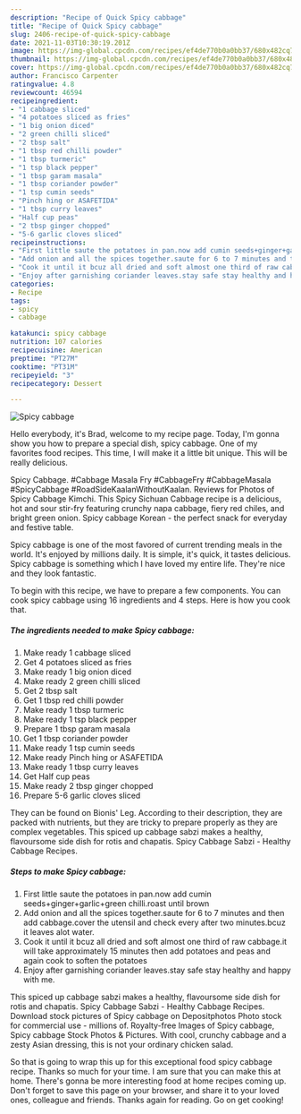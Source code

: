```yaml
---
description: "Recipe of Quick Spicy cabbage"
title: "Recipe of Quick Spicy cabbage"
slug: 2406-recipe-of-quick-spicy-cabbage
date: 2021-11-03T10:30:19.201Z
image: https://img-global.cpcdn.com/recipes/ef4de770b0a0bb37/680x482cq70/spicy-cabbage-recipe-main-photo.jpg
thumbnail: https://img-global.cpcdn.com/recipes/ef4de770b0a0bb37/680x482cq70/spicy-cabbage-recipe-main-photo.jpg
cover: https://img-global.cpcdn.com/recipes/ef4de770b0a0bb37/680x482cq70/spicy-cabbage-recipe-main-photo.jpg
author: Francisco Carpenter
ratingvalue: 4.8
reviewcount: 46594
recipeingredient:
- "1 cabbage sliced"
- "4 potatoes sliced as fries"
- "1 big onion diced"
- "2 green chilli sliced"
- "2 tbsp salt"
- "1 tbsp red chilli powder"
- "1 tbsp turmeric"
- "1 tsp black pepper"
- "1 tbsp garam masala"
- "1 tbsp coriander powder"
- "1 tsp cumin seeds"
- "Pinch hing or ASAFETIDA"
- "1 tbsp curry leaves"
- "Half cup peas"
- "2 tbsp ginger chopped"
- "5-6 garlic cloves sliced"
recipeinstructions:
- "First little saute the potatoes in pan.now add cumin seeds+ginger+garlic+green chilli.roast until brown"
- "Add onion and all the spices together.saute for 6 to 7 minutes and then add cabbage.cover the utensil and check every after two minutes.bcuz it leaves alot water."
- "Cook it until it bcuz all dried and soft almost one third of raw cabbage.it will take approximately 15 minutes then add potatoes and peas and again cook to soften the potatoes"
- "Enjoy after garnishing coriander leaves.stay safe stay healthy and happy with me."
categories:
- Recipe
tags:
- spicy
- cabbage

katakunci: spicy cabbage 
nutrition: 107 calories
recipecuisine: American
preptime: "PT27M"
cooktime: "PT31M"
recipeyield: "3"
recipecategory: Dessert

---
```



![Spicy cabbage](https://img-global.cpcdn.com/recipes/ef4de770b0a0bb37/680x482cq70/spicy-cabbage-recipe-main-photo.jpg)

Hello everybody, it's Brad, welcome to my recipe page. Today, I'm gonna show you how to prepare a special dish, spicy cabbage. One of my favorites food recipes. This time, I will make it a little bit unique. This will be really delicious.

Spicy Cabbage. #Cabbage Masala Fry #CabbageFry #CabbageMasala #SpicyCabbage #RoadSideKaalanWithoutKaalan. Reviews for Photos of Spicy Cabbage Kimchi. This Spicy Sichuan Cabbage recipe is a delicious, hot and sour stir-fry featuring crunchy napa cabbage, fiery red chiles, and bright green onion. Spicy cabbage Korean - the perfect snack for everyday and festive table.

Spicy cabbage is one of the most favored of current trending meals in the world. It's enjoyed by millions daily. It is simple, it's quick, it tastes delicious. Spicy cabbage is something which I have loved my entire life. They're nice and they look fantastic.


To begin with this recipe, we have to prepare a few components. You can cook spicy cabbage using 16 ingredients and 4 steps. Here is how you cook that.

<!--inarticleads1-->

##### The ingredients needed to make Spicy cabbage:

1. Make ready 1 cabbage sliced
1. Get 4 potatoes sliced as fries
1. Make ready 1 big onion diced
1. Make ready 2 green chilli sliced
1. Get 2 tbsp salt
1. Get 1 tbsp red chilli powder
1. Make ready 1 tbsp turmeric
1. Make ready 1 tsp black pepper
1. Prepare 1 tbsp garam masala
1. Get 1 tbsp coriander powder
1. Make ready 1 tsp cumin seeds
1. Make ready Pinch hing or ASAFETIDA
1. Make ready 1 tbsp curry leaves
1. Get Half cup peas
1. Make ready 2 tbsp ginger chopped
1. Prepare 5-6 garlic cloves sliced


They can be found on Bionis' Leg. According to their description, they are packed with nutrients, but they are tricky to prepare properly as they are complex vegetables. This spiced up cabbage sabzi makes a healthy, flavoursome side dish for rotis and chapatis. Spicy Cabbage Sabzi - Healthy Cabbage Recipes. 

<!--inarticleads2-->

##### Steps to make Spicy cabbage:

1. First little saute the potatoes in pan.now add cumin seeds+ginger+garlic+green chilli.roast until brown
1. Add onion and all the spices together.saute for 6 to 7 minutes and then add cabbage.cover the utensil and check every after two minutes.bcuz it leaves alot water.
1. Cook it until it bcuz all dried and soft almost one third of raw cabbage.it will take approximately 15 minutes then add potatoes and peas and again cook to soften the potatoes
1. Enjoy after garnishing coriander leaves.stay safe stay healthy and happy with me.


This spiced up cabbage sabzi makes a healthy, flavoursome side dish for rotis and chapatis. Spicy Cabbage Sabzi - Healthy Cabbage Recipes. Download stock pictures of Spicy cabbage on Depositphotos Photo stock for commercial use - millions of. Royalty-free Images of Spicy cabbage, Spicy cabbage Stock Photos & Pictures. With cool, crunchy cabbage and a zesty Asian dressing, this is not your ordinary chicken salad. 

So that is going to wrap this up for this exceptional food spicy cabbage recipe. Thanks so much for your time. I am sure that you can make this at home. There's gonna be more interesting food at home recipes coming up. Don't forget to save this page on your browser, and share it to your loved ones, colleague and friends. Thanks again for reading. Go on get cooking!
